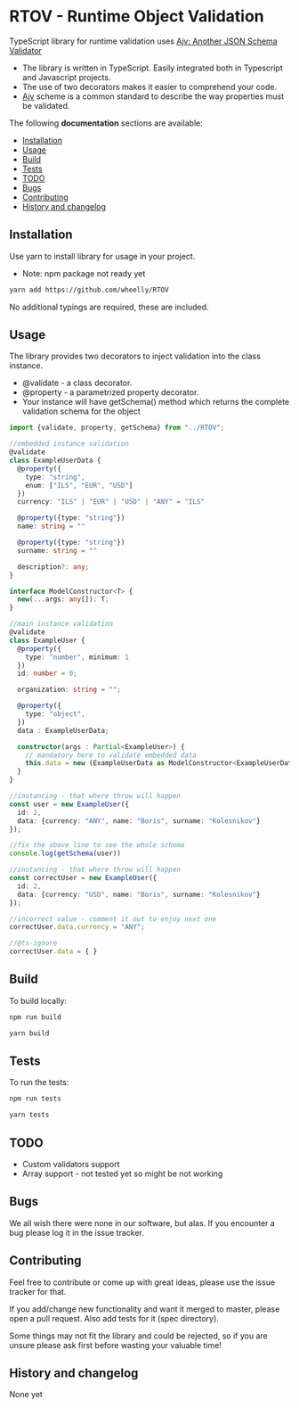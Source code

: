 # RTOV - Runtime Object Validation

TypeScript library for runtime validation uses [Ajv: Another JSON Schema Validator](https://www.npmjs.com/package/ajv)

* The library is written in TypeScript. Easily integrated both in Typescript and Javascript projects.
* The use of two decorators makes it easier to comprehend your code.
* [Ajv]((https://www.npmjs.com/package/ajv)) scheme is a common standard to describe the way properties must be validated.   

The following **documentation** sections are available:
* [Installation](#installation)
* [Usage](#usage)
* [Build](#build)
* [Tests](#tests)
* [TODO](#TODO)
* [Bugs](#bugs)
* [Contributing](#contributing)
* [History and changelog](#history-and-changelog)


## Installation

<!--
Use npm or yarn to install library for usage in your project.

```bash
yarn add ORTV
```

```bash
yarn add https://github.com/wheelly/RTOV
```

```bash
npm install ORTV
```
-->
Use yarn to install library for usage in your project.
* Note: npm package not ready yet
```bash
yarn add https://github.com/wheelly/RTOV
```

No additional typings are required, these are included.

## Usage

The library provides two decorators to inject validation into the class instance.

* @validate - a class decorator.
* @property - a parametrized property decorator.
* Your instance will have getSchema() method which returns the complete validation schema for the object

```typescript
import {validate, property, getSchema} from "../RTOV";

//embedded instance validation
@validate
class ExampleUserData {
  @property({
    type: "string",
    enum: ["ILS", "EUR", "USD"]
  })
  currency: "ILS" | "EUR" | "USD" | "ANY" = "ILS"

  @property({type: "string"})
  name: string = ""

  @property({type: "string"})
  surname: string = ""

  description?: any;
}

interface ModelConstructor<T> {
  new(...args: any[]): T;
}

//main instance validation
@validate
class ExampleUser {
  @property({
    type: "number", minimum: 1
  })
  id: number = 0;

  organization: string = "";

  @property({
    type: "object",
  })
  data : ExampleUserData;

  constructor(args : Partial<ExampleUser>) {
    // mandatory here to validate embedded data
    this.data = new (ExampleUserData as ModelConstructor<ExampleUserData>)(args.data);
  }
}

//instancing - that where throw will happen
const user = new ExampleUser({
  id: 2,
  data: {currency: "ANY", name: "Boris", surname: "Kolesnikov"}
});

//fix the above line to see the whole schema
console.log(getSchema(user))

//instancing - that where throw will happen
const correctUser = new ExampleUser({
  id: 2,
  data: {currency: "USD", name: "Boris", surname: "Kolesnikov"}
});

//incorrect value - comment it out to enjoy next one
correctUser.data.currency = "ANY";

//@ts-ignore
correctUser.data = { }
```

## Build

To build locally:

```bash
npm run build
```

```bash
yarn build
```

## Tests

To run the tests:

```bash
npm run tests
```

```bash
yarn tests
```

## TODO

* Custom validators support
* Array support - not tested yet so might be not working

## Bugs

We all wish there were none in our software, but alas. If you encounter a bug please log it in the issue tracker.

## Contributing

Feel free to contribute or come up with great ideas, please use the issue tracker for that.

If you add/change new functionality and want it merged to master, please open a pull request. Also add tests for it (spec directory).

Some things may not fit the library and could be rejected, so if you are unsure please ask first before wasting your valuable time!

## History and changelog

None yet